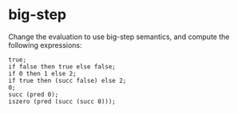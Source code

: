 # big-step

Change the evaluation to use big-step semantics, and compute the following expressions:

```
true;
if false then true else false;
if 0 then 1 else 2;
if true then (succ false) else 2;
0;
succ (pred 0);
iszero (pred (succ (succ 0)));
```
